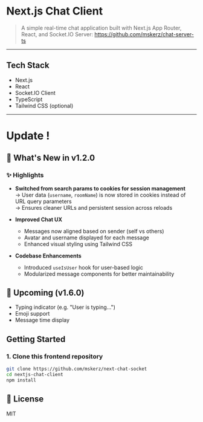 # Next.js Chat Client

> A simple real-time chat application built with Next.js App Router, React, and Socket.IO
Server: https://github.com/mskerz/chat-server-ts

---



## Tech Stack

- Next.js  
- React  
- Socket.IO Client
- TypeScript
- Tailwind CSS (optional)

---



# Update !


## 🚀 What's New in v1.2.0  

### ✨ Highlights

- **Switched from search params to cookies for session management**  
  → User data (`username`, `roomName`) is now stored in cookies instead of URL query parameters  
  → Ensures cleaner URLs and persistent session across reloads

- **Improved Chat UX**  
  - Messages now aligned based on sender (self vs others)
  - Avatar and username displayed for each message
  - Enhanced visual styling using Tailwind CSS

- **Codebase Enhancements**  
  - Introduced `useIsUser` hook for user-based logic
  - Modularized message components for better maintainability





## 🚧 Upcoming (v1.6.0)

- Typing indicator (e.g. "User is typing...")
- Emoji support
- Message time display


## Getting Started

### 1. Clone this frontend repository

```bash
git clone https://github.com/mskerz/next-chat-socket
cd nextjs-chat-client
npm install

```

## 📄 License

MIT